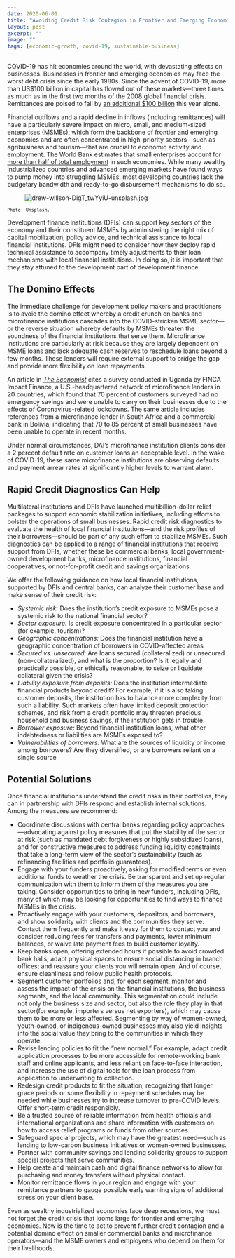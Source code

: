 ```yaml
---
date: 2020-06-01
title: "Avoiding Credit Risk Contagion in Frontier and Emerging Economies"
layout: post
excerpt: ""
image: ""
tags: [economic-growth, covid-19, sustainable-business]
---
```

<p>COVID-19 has hit economies around the world, with devastating effects on businesses. Businesses in frontier and emerging economies may face the worst debt crisis since the early 1980s. Since the advent of COVID-19, more than US$100 billion in capital has flowed out of these markets—three times as much as in the first two months of the 2008 global financial crisis. Remittances are poised to fall by <a href="https://www.project-syndicate.org/commentary/managiing-coming-global-debt-crisis-by-barry-eichengreen-2020-05">an additional $100 billion</a> this year alone.</p><p>Financial outflows and a rapid decline in inflows (including remittances) will have a particularly severe impact on micro, small, and medium-sized enterprises (MSMEs), which form the backbone of frontier and emerging economies and are often concentrated in high-priority sectors—such as agribusiness and tourism—that are crucial to economic activity and employment. The World Bank estimates that small enterprises account for <a href="https://www.worldbank.org/en/topic/smefinance">more than half of total employment</a> in such economies. While many wealthy industrialized countries and advanced emerging markets have found ways to pump money into struggling MSMEs, most developing countries lack the budgetary bandwidth and ready-to-go disbursement mechanisms to do so.</p><figure class="kg-card kg-image-card"><img src="https://pubs.ghost.io/uploads/drew-willson-DigT_twYyiU-unsplash.jpg" class="kg-image" alt="drew-willson-DigT_twYyiU-unsplash.jpg" loading="lazy"></figure><p><code><code>Photo: Unsplash.</code></code></p><p>Development finance institutions (DFIs) can support key sectors of the economy and their constituent MSMEs by administering the right mix of capital mobilization, policy advice, and technical assistance to local financial institutions. DFIs might need to consider how they deploy rapid technical assistance to accompany timely adjustments to their loan mechanisms with local financial institutions. In doing so, it is important that they stay attuned to the development part of development finance.</p><h2 id="the-domino-effects">The Domino Effects</h2><p>The immediate challenge for development policy makers and practitioners is to avoid the domino effect whereby a credit crunch on banks and microfinance institutions cascades into the COVID-stricken MSME sector—or the reverse situation whereby defaults by MSMEs threaten the soundness of the financial institutions that serve them. Microfinance institutions are particularly at risk because they are largely dependent on MSME loans and lack adequate cash reserves to reschedule loans beyond a few months. These lenders will require external support to bridge the gap and provide more flexibility on loan repayments.</p><p>An article in <a href="https://www.economist.com/finance-and-economics/2020/05/05/for-microfinance-lenders-covid-19-is-an-existential-threat"><em>The Economist</em></a> cites a survey conducted in Uganda by FINCA Impact Finance, a U.S.-headquartered network of microfinance lenders in 20 countries, which found that 70 percent of customers surveyed had no emergency savings and were unable to carry on their businesses due to the effects of Coronavirus-related lockdowns. The same article includes references from a microfinance lender in South Africa and a commercial bank in Bolivia, indicating that 70 to 85 percent of small businesses have been unable to operate in recent months.</p><p>Under normal circumstances, DAI’s microfinance institution clients consider a 2 percent default rate on customer loans an acceptable level. In the wake of COVID-19, these same microfinance institutions are observing defaults and payment arrear rates at significantly higher levels to warrant alarm.</p><h2 id="rapid-credit-diagnostics-can-help">Rapid Credit Diagnostics Can Help</h2><p>Multilateral institutions and DFIs have launched multibillion-dollar relief packages to support economic stabilization initiatives, including efforts to bolster the operations of small businesses. Rapid credit risk diagnostics to evaluate the health of local financial institutions—and the risk profiles of their borrowers—should be part of any such effort to stabilize MSMEs. Such diagnostics can be applied to a range of financial institutions that receive support from DFIs, whether these be commercial banks, local government-owned development banks, microfinance institutions, financial cooperatives, or not-for-profit credit and savings organizations.</p><p>We offer the following guidance on how local financial institutions, supported by DFIs and central banks, can analyze their customer base and make sense of their credit risk:</p><ul><li><em>Systemic risk:</em> Does the institution’s credit exposure to MSMEs pose a systemic risk to the national financial sector?</li><li><em>Sector exposure:</em> Is credit exposure concentrated in a particular sector (for example, tourism)?</li><li><em>Geographic concentrations:</em> Does the financial institution have a geographic concentration of borrowers in COVID-affected areas</li><li><em>Secured vs. unsecured:</em> Are loans secured (collateralized) or unsecured (non-collateralized), and what is the proportion? Is it legally and practically possible, or ethically reasonable, to seize or liquidate collateral given the crisis?</li><li><em>Liability exposure from deposits:</em> Does the institution intermediate financial products beyond credit? For example, if it is also taking customer deposits, the institution has to balance more complexity from such a liability. Such markets often have limited deposit protection schemes, and risk from a credit portfolio may threaten precious household and business savings, if the institution gets in trouble.</li><li><em>Borrower exposure:</em> Beyond financial institution loans, what other indebtedness or liabilities are MSMEs exposed to?</li><li><em>Vulnerabilities of borrowers:</em> What are the sources of liquidity or income among borrowers? Are they diversified, or are borrowers reliant on a single source</li></ul><h2 id="potential-solutions">Potential Solutions</h2><p>Once financial institutions understand the credit risks in their portfolios, they can in partnership with DFIs respond and establish internal solutions. Among the measures we recommend:</p><ul><li>Coordinate discussions with central banks regarding policy approaches—advocating against policy measures that put the stability of the sector at risk (such as mandated debt forgiveness or highly subsidized loans), and for constructive measures to address funding liquidity constraints that take a long-term view of the sector’s sustainability (such as refinancing facilities and portfolio guarantees).</li><li>Engage with your funders proactively, asking for modified terms or even additional funds to weather the crisis. Be transparent and set up regular communication with them to inform them of the measures you are taking. Consider opportunities to bring in new funders, including DFIs, many of which may be looking for opportunities to find ways to finance MSMEs in the crisis.</li><li>Proactively engage with your customers, depositors, and borrowers, and show solidarity with clients and the communities they serve. Contact them frequently and make it easy for them to contact you and consider reducing fees for transfers and payments, lower minimum balances, or waive late payment fees to build customer loyalty.</li><li>Keep banks open, offering extended hours if possible to avoid crowded bank halls; adapt physical spaces to ensure social distancing in branch offices; and reassure your clients you will remain open. And of course, ensure cleanliness and follow public health protocols.</li><li>Segment customer portfolios and, for each segment, monitor and assess the impact of the crisis on the financial institutions, the business segments, and the local community. This segmentation could include not only the business size and sector, but also the role they play in that sector(for example, importers versus net exporters), which may cause them to be more or less affected. Segmenting by way of women-owned, youth-owned, or indigenous-owned businesses may also yield insights into the social value they bring to the communities in which they operate.</li><li>Revise lending policies to fit the “new normal.” For example, adapt credit application processes to be more accessible for remote-working bank staff and online applicants, and less reliant on face-to-face interaction, and increase the use of digital tools for the loan process from application to underwriting to collection.</li><li>Redesign credit products to fit the situation, recognizing that longer grace periods or some flexibility in repayment schedules may be needed while businesses try to increase turnover to pre-COVID levels. Offer short-term credit responsibly.</li><li>Be a trusted source of reliable information from health officials and international organizations and share information with customers on how to access relief programs or funds from other sources.</li><li>Safeguard special projects, which may have the greatest need—such as lending to low-carbon business initiatives or women-owned businesses.</li><li>Partner with community savings and lending solidarity groups to support special projects that serve communities.</li><li>Help create and maintain cash and digital finance networks to allow for purchasing and money transfers without physical contact.</li><li>Monitor remittance flows in your region and engage with your remittance partners to gauge possible early warning signs of additional stress on your client base.</li></ul><p>Even as wealthy industrialized economies face deep recessions, we must not forget the credit crisis that looms large for frontier and emerging economies. Now is the time to act to prevent further credit contagion and a potential domino effect on smaller commercial banks and microfinance operators—and the MSME owners and employees who depend on them for their livelihoods.</p>
  